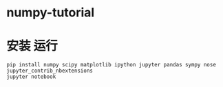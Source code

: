 # numpy-tutorial
# 安装 运行
```
pip install numpy scipy matplotlib ipython jupyter pandas sympy nose  jupyter_contrib_nbextensions
jupyter notebook
```